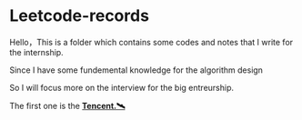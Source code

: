# Leetcode-records

Hello，This is a folder which contains some codes and notes that I write for the internship.

Since I have some fundemental knowledge for the algorithm design

So I will focus more on the interview for the big entreurship.

The first one is the **[Tencent.:artificial_satellite:](https://leetcode.cn/leetbook/detail/tencent/)** 